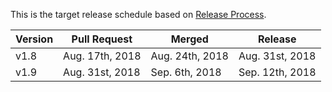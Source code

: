This is the target release schedule based on [Release Process](https://github.com/CPFL/Autoware/wiki/Release-Process).

| Version | Pull Request | Merged | Release |
|-----------|------------|------------|------------|
| v1.8 | Aug. 17th, 2018 | Aug. 24th, 2018 | Aug. 31st, 2018|
| v1.9 | Aug. 31st, 2018 | Sep. 6th, 2018 | Sep. 12th, 2018 |